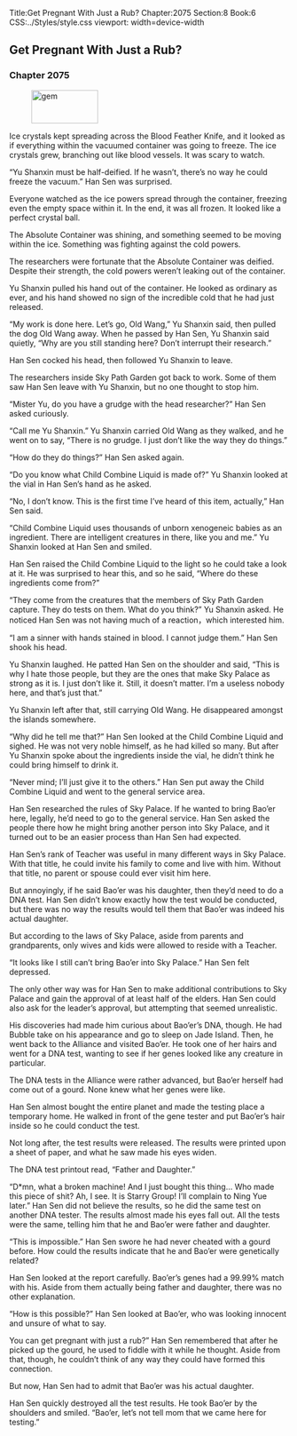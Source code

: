 Title:Get Pregnant With Just a Rub? 
Chapter:2075 
Section:8 
Book:6 
CSS:../Styles/style.css 
viewport: width=device-width
  
## Get Pregnant With Just a Rub?
### Chapter 2075
  
<figure>
	<img src="../Images/gem.gif" alt="gem" id="gem" width="120" height="60" />
</figure>
  

  
Ice crystals kept spreading across the Blood Feather Knife, and it looked as if everything within the vacuumed container was going to freeze. The ice crystals grew, branching out like blood vessels. It was scary to watch.

“Yu Shanxin must be half-deified. If he wasn’t, there’s no way he could freeze the vacuum.” Han Sen was surprised.

Everyone watched as the ice powers spread through the container, freezing even the empty space within it. In the end, it was all frozen. It looked like a perfect crystal ball.

The Absolute Container was shining, and something seemed to be moving within the ice. Something was fighting against the cold powers.

The researchers were fortunate that the Absolute Container was deified. Despite their strength, the cold powers weren’t leaking out of the container.

Yu Shanxin pulled his hand out of the container. He looked as ordinary as ever, and his hand showed no sign of the incredible cold that he had just released.

“My work is done here. Let’s go, Old Wang,” Yu Shanxin said, then pulled the dog Old Wang away. When he passed by Han Sen, Yu Shanxin said quietly, “Why are you still standing here? Don’t interrupt their research.”

Han Sen cocked his head, then followed Yu Shanxin to leave.

The researchers inside Sky Path Garden got back to work. Some of them saw Han Sen leave with Yu Shanxin, but no one thought to stop him.

“Mister Yu, do you have a grudge with the head researcher?” Han Sen asked curiously.

“Call me Yu Shanxin.” Yu Shanxin carried Old Wang as they walked, and he went on to say, “There is no grudge. I just don’t like the way they do things.”

“How do they do things?” Han Sen asked again.

“Do you know what Child Combine Liquid is made of?” Yu Shanxin looked at the vial in Han Sen’s hand as he asked.

“No, I don’t know. This is the first time I’ve heard of this item, actually,” Han Sen said.

“Child Combine Liquid uses thousands of unborn xenogeneic babies as an ingredient. There are intelligent creatures in there, like you and me.” Yu Shanxin looked at Han Sen and smiled.

Han Sen raised the Child Combine Liquid to the light so he could take a look at it. He was surprised to hear this, and so he said, “Where do these ingredients come from?”

“They come from the creatures that the members of Sky Path Garden capture. They do tests on them. What do you think?” Yu Shanxin asked. He noticed Han Sen was not having much of a reaction，which interested him.

“I am a sinner with hands stained in blood. I cannot judge them.” Han Sen shook his head.

Yu Shanxin laughed. He patted Han Sen on the shoulder and said, “This is why I hate those people, but they are the ones that make Sky Palace as strong as it is. I just don’t like it. Still, it doesn’t matter. I’m a useless nobody here, and that’s just that.”

Yu Shanxin left after that, still carrying Old Wang. He disappeared amongst the islands somewhere.

“Why did he tell me that?” Han Sen looked at the Child Combine Liquid and sighed. He was not very noble himself, as he had killed so many. But after Yu Shanxin spoke about the ingredients inside the vial, he didn’t think he could bring himself to drink it.

“Never mind; I’ll just give it to the others.” Han Sen put away the Child Combine Liquid and went to the general service area.

Han Sen researched the rules of Sky Palace. If he wanted to bring Bao’er here, legally, he’d need to go to the general service. Han Sen asked the people there how he might bring another person into Sky Palace, and it turned out to be an easier process than Han Sen had expected.

Han Sen’s rank of Teacher was useful in many different ways in Sky Palace. With that title, he could invite his family to come and live with him. Without that title, no parent or spouse could ever visit him here.

But annoyingly, if he said Bao’er was his daughter, then they’d need to do a DNA test. Han Sen didn’t know exactly how the test would be conducted, but there was no way the results would tell them that Bao’er was indeed his actual daughter.

But according to the laws of Sky Palace, aside from parents and grandparents, only wives and kids were allowed to reside with a Teacher.

“It looks like I still can’t bring Bao’er into Sky Palace.” Han Sen felt depressed.

The only other way was for Han Sen to make additional contributions to Sky Palace and gain the approval of at least half of the elders. Han Sen could also ask for the leader’s approval, but attempting that seemed unrealistic.

His discoveries had made him curious about Bao’er’s DNA, though. He had Bubble take on his appearance and go to sleep on Jade Island. Then, he went back to the Alliance and visited Bao’er. He took one of her hairs and went for a DNA test, wanting to see if her genes looked like any creature in particular.

The DNA tests in the Alliance were rather advanced, but Bao’er herself had come out of a gourd. None knew what her genes were like.

Han Sen almost bought the entire planet and made the testing place a temporary home. He walked in front of the gene tester and put Bao’er’s hair inside so he could conduct the test.

Not long after, the test results were released. The results were printed upon a sheet of paper, and what he saw made his eyes widen.

The DNA test printout read, “Father and Daughter.”

“D*mn, what a broken machine! And I just bought this thing… Who made this piece of shit? Ah, I see. It is Starry Group! I’ll complain to Ning Yue later.” Han Sen did not believe the results, so he did the same test on another DNA tester. The results almost made his eyes fall out. All the tests were the same, telling him that he and Bao’er were father and daughter.

“This is impossible.” Han Sen swore he had never cheated with a gourd before. How could the results indicate that he and Bao’er were genetically related?

Han Sen looked at the report carefully. Bao’er’s genes had a 99.99% match with his. Aside from them actually being father and daughter, there was no other explanation.

“How is this possible?” Han Sen looked at Bao’er, who was looking innocent and unsure of what to say.

You can get pregnant with just a rub?” Han Sen remembered that after he picked up the gourd, he used to fiddle with it while he thought. Aside from that, though, he couldn’t think of any way they could have formed this connection.

But now, Han Sen had to admit that Bao’er was his actual daughter.

Han Sen quickly destroyed all the test results. He took Bao’er by the shoulders and smiled. “Bao’er, let’s not tell mom that we came here for testing.”